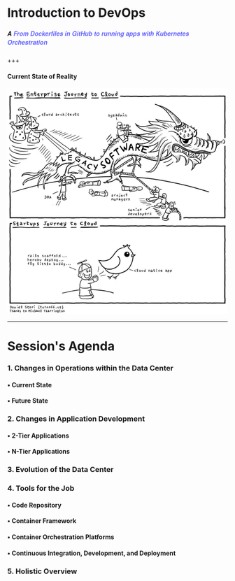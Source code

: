 # Introduction to DevOps
##### <span style="font-family:Helvetica Neue; font-weight:bold">A <span style="color:#6565ff">From Dockerfiles in GitHub to running apps with Kubernetes Orchestration</span>

+++

#### Current State of Reality

![Cartoon](images/intro/cartoon.png)

---

# Session's Agenda

### 1. Changes in Operations within the Data Center
#### • Current State
#### • Future State
### 2. Changes in Application Development
#### • 2-Tier Applications
#### • N-Tier Applications
### 3. Evolution of the Data Center
### 4. Tools for the Job
#### • Code Repository
#### • Container Framework 
#### • Container Orchestration Platforms
#### • Continuous Integration, Development, and Deployment
### 5. Holistic Overview
